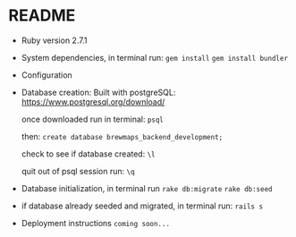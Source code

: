 # README

- Ruby version
  2.7.1

- System dependencies, in terminal run:
  `gem install`
  `gem install bundler`

- Configuration

- Database creation:
  Built with postgreSQL: https://www.postgresql.org/download/

  once downloaded run in terminal:
  `psql`

  then:
  `create database brewmaps_backend_development;`

  check to see if database created:
  `\l`

  quit out of psql session run:
  `\q`

- Database initialization, in terminal run
  `rake db:migrate`
  `rake db:seed`

- if database already seeded and migrated, in terminal run:
  `rails s`

- Deployment instructions
  `coming soon...`
